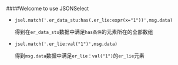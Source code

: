 ####Welcome to use JSONSelect

* `jsel.match('.er_data_stu:has(.er_lie:expr(x="1"))',msg.data)`  
	
	得到在`er_data_stu`数据中满足`has条件`的元素所在的全部数组

* `jsel.match('.er_lie:val("1")',msg.data)`  
	
	得到`msg.data`数据中满足`er_lie：val("1")`的`er_lie`元素
